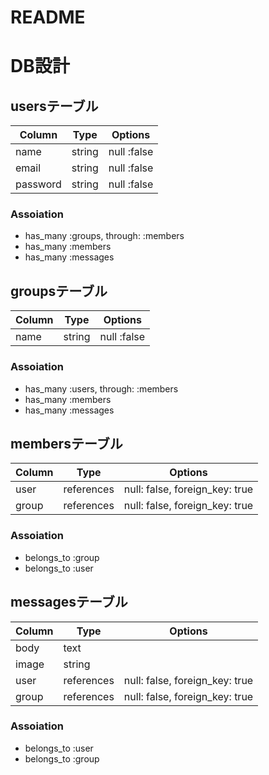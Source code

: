 # README

# DB設計

## usersテーブル
| Column | Type | Options |
| ------ | ---- | ------- |
| name | string | null :false |
| email | string | null :false |
| password | string | null :false |


### Assoiation
- has_many :groups, through: :members
- has_many :members
- has_many :messages


## groupsテーブル
| Column | Type | Options |
| ------ | ---- | ------- |
| name | string | null :false |

### Assoiation
- has_many :users, through: :members
- has_many :members
- has_many :messages


## membersテーブル
| Column | Type | Options |
| ------ | ---- | ------- |
| user | references | null: false, foreign_key: true |
| group | references | null: false, foreign_key: true |

### Assoiation
- belongs_to :group
- belongs_to :user

## messagesテーブル
| Column | Type | Options |
| ------ | ---- | ------- |
| body | text | |
| image | string | |
| user | references | null: false, foreign_key: true |
| group | references | null: false, foreign_key: true |

### Assoiation
- belongs_to :user
- belongs_to :group
